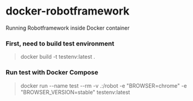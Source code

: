 # docker-robotframework
Running Robotframework inside Docker container

### First, need to build test environment

> docker build -t testenv:latest .

### Run test with Docker Compose

> docker run --name test --rm -v .:/robot -e "BROWSER=chrome" -e "BROWSER_VERSION=stable" testenv:latest
